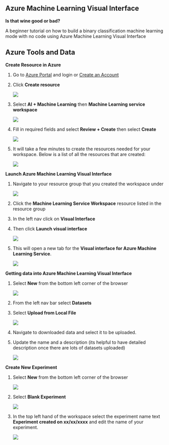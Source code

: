 ## **Azure Machine Learning Visual Interface**

**Is that wine good or bad?**

A beginner tutorial on how to build a binary classification machine learning mode with no code using Azure Machine Learning Visual Interface

## Azure Tools and Data

**Create Resource in Azure**

1. Go to [Azure Portal](https://portal.azure.com/) and login or [Create an Account](https://azure.microsoft.com/en-us/free/)

2. Click **Create resource**

	![](https://github.com/ceteongvanness/eventdemo/blob/master/Global%20AI%20Night%20Sept%202019/Images/S1.png)

3. Select **AI + Machine Learning** then **Machine Learning service workspace**

	![](https://github.com/ceteongvanness/eventdemo/blob/master/Global%20AI%20Night%20Sept%202019/Images/S2.png)

4. Fill in required fields and select **Review + Create** then select **Create**

	![](https://github.com/ceteongvanness/eventdemo/blob/master/Global%20AI%20Night%20Sept%202019/Images/S3.png)

5. It will take a few minutes to create the resources needed for your workspace. Below is a list of all the resources that are created:

	![](https://github.com/ceteongvanness/eventdemo/blob/master/Global%20AI%20Night%20Sept%202019/Images/S4.png)
    
**Launch Azure Machine Learning Visual Interface**
1. Navigate to your resource group that you created the workspace under

	![](https://github.com/ceteongvanness/eventdemo/blob/master/Global%20AI%20Night%20Sept%202019/Images/S5.png)
    
2. Click the **Machine Learning Service Workspace** resource listed in the resource group
3. In the left nav click on **Visual Interface**
4. Then click **Launch visual interface**

	![](https://github.com/ceteongvanness/eventdemo/blob/master/Global%20AI%20Night%20Sept%202019/Images/S6.png)
    
5. This will open a new tab for the **Visual interface for Azure Machine Learning Service**.

	![](https://github.com/ceteongvanness/eventdemo/blob/master/Global%20AI%20Night%20Sept%202019/Images/S7.png)
    
**Getting data into Azure Machine Learning Visual Interface**
1. Select **New** from the bottom left corner of the browser

	![](https://github.com/ceteongvanness/eventdemo/blob/master/Global%20AI%20Night%20Sept%202019/Images/S8.png)
    
2. From the left nav bar select **Datasets**
3. Select **Upload from Local File**

	![](https://github.com/ceteongvanness/eventdemo/blob/master/Global%20AI%20Night%20Sept%202019/Images/S9.png)
4. Navigate to downloaded data and select it to be uploaded.
5. Update the name and a description (its helpful to have detailed description once there are lots of datasets uploaded)

	![](https://github.com/ceteongvanness/eventdemo/blob/master/Global%20AI%20Night%20Sept%202019/Images/S10.png)

**Create New Experiment**
1. Select **New** from the bottom left corner of the browser

	![](https://github.com/ceteongvanness/eventdemo/blob/master/Global%20AI%20Night%20Sept%202019/Images/S8.png)

2. Select **Blank Experiment**

	![](https://github.com/ceteongvanness/eventdemo/blob/master/Global%20AI%20Night%20Sept%202019/Images/S11.png)
    
3. In the top left hand of the workspace select the experiment name text **Experiment created on xx/xx/xxxx** and edit the name of your experiment.

	![](https://github.com/ceteongvanness/eventdemo/blob/master/Global%20AI%20Night%20Sept%202019/Images/S12.png)


